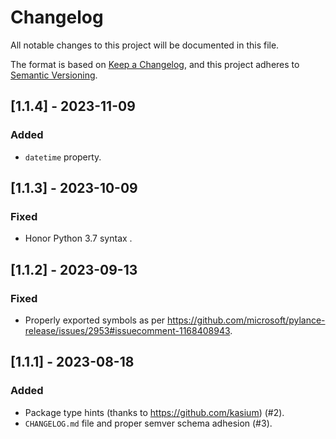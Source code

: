 # Changelog

All notable changes to this project will be documented in this file.

The format is based on [Keep a Changelog](https://keepachangelog.com/en/1.0.0/),
and this project adheres to [Semantic Versioning](https://semver.org/spec/v2.0.0.html).


## [1.1.4] - 2023-11-09

### Added

- `datetime` property.

## [1.1.3] - 2023-10-09

### Fixed

- Honor Python 3.7 syntax .

## [1.1.2] - 2023-09-13

### Fixed

- Properly exported symbols as per https://github.com/microsoft/pylance-release/issues/2953#issuecomment-1168408943.

## [1.1.1] - 2023-08-18

### Added

- Package type hints (thanks to https://github.com/kasium) (#2).
- `CHANGELOG.md` file and proper semver schema adhesion (#3).
